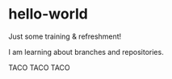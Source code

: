 # hello-world
Just some training &amp; refreshment!

I am learning about branches and repositories.

TACO TACO TACO
